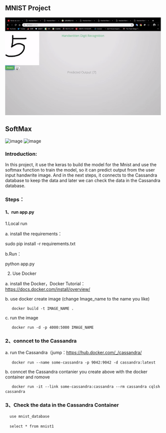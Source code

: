 ## MNIST Project
![image](https://github.com/adi0111/Mnist/blob/master/ezgif-4-97402aa376b6.gif)
## SoftMax
![image](http://wiki.jikexueyuan.com/project/tensorflow-zh/images/softmax-regression-scalargraph.png)
![image](http://wiki.jikexueyuan.com/project/tensorflow-zh/images/softmax-regression-vectorequation.png)
### Introduction: 
In this project, it use the keras to build the model for the Mnist and use the softmax function to train the model, so it can predict output from the user input handwrite image. And in the next steps, it connects to the Cassandra database to keep the data and later we can check the data in the Cassandra database. 
### Steps：
#### 1、run app.py
 1.Local run
 
  a. install the requirements：
 
 sudo pip install -r requirements.txt
 
  b.Run：
 
 python app.py
 

2. Use Docker

 a. install the Docker，Docker Tutorial：https://docs.docker.com/install/overview/

 b. use docker create image (change Image_name to the name you like)

       docker build -t IMAGE_NAME .

 c. run the image

       docker run -d -p 4000:5000 IMAGE_NAME


### 2、conncet to the Cassandra

 a. run the Cassandra（jump：https://hub.docker.com/_/cassandra/



       docker run --name some-cassandra -p 9042:9042 -d cassandra:latest

 b. conncet the Cassandra contanier you create above with the docker container and romove

       docker run -it --link some-cassandra:cassandra --rm cassandra cqlsh cassandra



### 3、Check the data in the Cassandra Container  

      use mnist_database

      select * from mnist1


